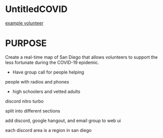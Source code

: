 # UntitledCOVID

[example volunteer](https://www.reddit.com/r/sandiego/comments/fgk6sw/rancho_bernardopenasquitospoway_if_youre_sick_in/)

# __PURPOSE__

Create a real-time map of San Diego that allows volunteers to support the less fortunate during the COVID-19 epidemic. 

- Have group call for people helping

people with radios and phones

- high schoolers and vetted adults

discord nitro turbo

split into different sections

add discord, google hangout, and email group to web ui

each discord area is a region in san diego

